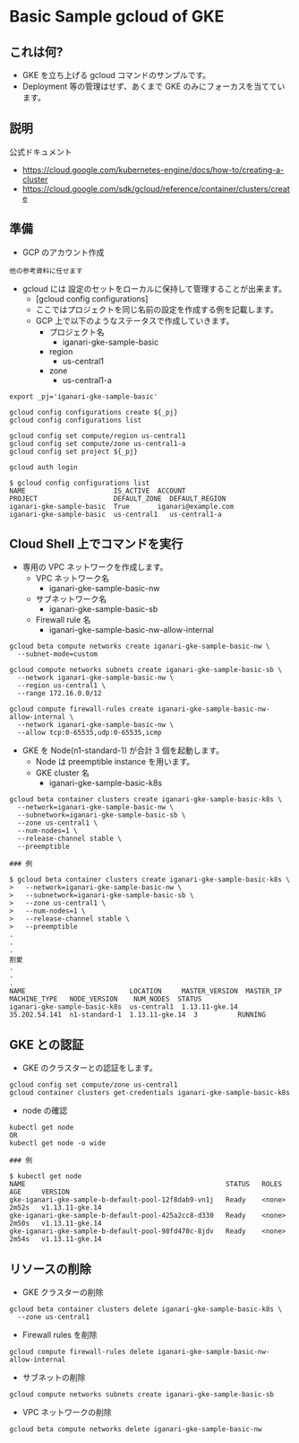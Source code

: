 # Basic Sample gcloud of GKE

## これは何?

+ GKE を立ち上げる gcloud コマンドのサンプルです。
+ Deployment 等の管理はせず、あくまで GKE のみにフォーカスを当てています。

## 説明

公式ドキュメント

+ https://cloud.google.com/kubernetes-engine/docs/how-to/creating-a-cluster
+ https://cloud.google.com/sdk/gcloud/reference/container/clusters/create


## 準備

+ GCP のアカウント作成

```
他の参考資料に任せます
```

+ gcloud には 設定のセットをローカルに保持して管理することが出来ます。
  + [gcloud config configurations]
  + ここではプロジェクトを同じ名前の設定を作成する例を記載します。
  + GCP 上で以下のようなステータスで作成していきます。
    + プロジェクト名
      + iganari-gke-sample-basic
    + region
      + us-central1
    + zone
      + us-central1-a


```
export _pj='iganari-gke-sample-basic'

gcloud config configurations create ${_pj}
gcloud config configurations list

gcloud config set compute/region us-central1
gcloud config set compute/zone us-central1-a
gcloud config set project ${_pj}

gcloud auth login
```

```
$ gcloud config configurations list
NAME                      IS_ACTIVE  ACCOUNT                     PROJECT                   DEFAULT_ZONE  DEFAULT_REGION
iganari-gke-sample-basic  True       iganari@example.com         iganari-gke-sample-basic  us-central1   us-central1-a
```

## Cloud Shell 上でコマンドを実行

+ 専用の VPC ネットワークを作成します。
  + VPC ネットワーク名
    + iganari-gke-sample-basic-nw
  + サブネットワーク名
    + iganari-gke-sample-basic-sb
  + Firewall rule 名
    + iganari-gke-sample-basic-nw-allow-internal

```
gcloud beta compute networks create iganari-gke-sample-basic-nw \
  --subnet-mode=custom
```
```
gcloud compute networks subnets create iganari-gke-sample-basic-sb \
  --network iganari-gke-sample-basic-nw \
  --region us-central1 \
  --range 172.16.0.0/12
```
```
gcloud compute firewall-rules create iganari-gke-sample-basic-nw-allow-internal \
  --network iganari-gke-sample-basic-nw \
  --allow tcp:0-65535,udp:0-65535,icmp
```

+ GKE を Node(n1-standard-1) が合計 3 個を起動します。
  + Node は preemptible instance を用います。
  + GKE cluster 名
    + iganari-gke-sample-basic-k8s

```
gcloud beta container clusters create iganari-gke-sample-basic-k8s \
  --network=iganari-gke-sample-basic-nw \
  --subnetwork=iganari-gke-sample-basic-sb \
  --zone us-central1 \
  --num-nodes=1 \
  --release-channel stable \
  --preemptible 
```
```
### 例

$ gcloud beta container clusters create iganari-gke-sample-basic-k8s \
>   --network=iganari-gke-sample-basic-nw \
>   --subnetwork=iganari-gke-sample-basic-sb \
>   --zone us-central1 \
>   --num-nodes=1 \
>   --release-channel stable \
>   --preemptible
.
.
.
割愛
.
.
.
NAME                          LOCATION     MASTER_VERSION  MASTER_IP      MACHINE_TYPE   NODE_VERSION    NUM_NODES  STATUS
iganari-gke-sample-basic-k8s  us-central1  1.13.11-gke.14  35.202.54.141  n1-standard-1  1.13.11-gke.14  3          RUNNING
```

## GKE との認証

+ GKE のクラスターとの認証をします。

```
gcloud config set compute/zone us-central1
gcloud container clusters get-credentials iganari-gke-sample-basic-k8s
```

+ node の確認

```
kubectl get node
OR
kubectl get node -o wide
```
```
### 例

$ kubectl get node
NAME                                                  STATUS   ROLES    AGE     VERSION
gke-iganari-gke-sample-b-default-pool-12f8dab9-vn1j   Ready    <none>   2m52s   v1.13.11-gke.14
gke-iganari-gke-sample-b-default-pool-425a2cc8-d330   Ready    <none>   2m50s   v1.13.11-gke.14
gke-iganari-gke-sample-b-default-pool-98fd478c-8jdv   Ready    <none>   2m54s   v1.13.11-gke.14
```

## リソースの削除

+ GKE クラスターの削除

```
gcloud beta container clusters delete iganari-gke-sample-basic-k8s \
  --zone us-central1
```

+ Firewall rules を削除

```
gcloud compute firewall-rules delete iganari-gke-sample-basic-nw-allow-internal
```

+ サブネットの削除

```
gcloud compute networks subnets create iganari-gke-sample-basic-sb
```

+ VPC ネットワークの削除


```
gcloud beta compute networks delete iganari-gke-sample-basic-nw
```
